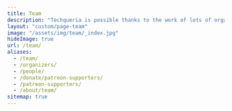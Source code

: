 ```yaml
---
title: Team
description: "Techqueria is possible thanks to the work of lots of organizers, mentors, sponsors and advisors. 🎈"
layout: "custom/page-team"
image: "/assets/img/team/_index.jpg"
hideImage: true
url: /team/
aliases:
  - /team/
  - /organizers/
  - /people/
  - /donate/patreon-supporters/
  - /patreon-supporters/
  - /about/team/
sitemap: true
---
```

